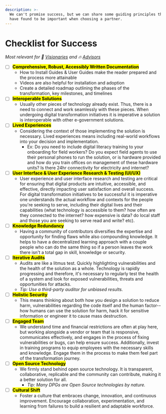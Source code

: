 ```yaml
---
description: >-
  We can't promise success, but we can share some guiding principles that we
  have found to be important when choosing a partner.
---
```


# Checklist for Success

<i>Most relevant for 💭 [Visionaries](../get-started.md#visioning) and 🔥 [Advisors](../get-started.md#advising)&#x20;</i>

* [ ] <mark style="background-color:yellow;">**Comprehensive, Robust, Accessibly Written Documentation**</mark>
  * How to Install Guides & User Guides make the reader prepared and the process more attainable
  * Videos are also helpful for installation and adoption
  * Create a detailed roadmap outlining the phases of the transformation, key milestones, and timelines
* [ ] <mark style="background-color:yellow;">**Interoperable Solutions**</mark>
  * Usually other pieces of technology already exist. Thus, there is a need to connect and work seamlessly with these pieces. When undergoing digital transformation initiatives it is imperative a solution is interoperable with other e-government solutions.&#x20;
* [ ] <mark style="background-color:yellow;">**Lived Experiences**</mark>&#x20;
  * Considering the context of those implementing the solution is necessary. Lived experiences means including real-world workflows into your decision and implementation.&#x20;
    * &#x20;Ex: Do you need to include digital literacy training to your onboarding for field workers? Do you expect field agents to use their personal phones to run the solution, or is hardware provided and how do you train offices on management of these hardware units? Is there 24hr connectivity for electricity and internet?&#x20;
* [ ] <mark style="background-color:yellow;">**User Interface & User Experience Research & Testing (UI/UX)**</mark>
  * User experience and user interface research and testing are critical for ensuring that digital products are intuitive, accessible, and effective, directly impacting user satisfaction and overall success. For digital transformation initiatives to be successful it is imperative one understands the actual workflow and contexts for the people you're seeking to serve, including their digital lives and their capabilities (what technology is accessible to them? how often are they connected to the internet? how expensive is data? do local staff and those you are seeking to serve read and write? etc).
* [ ] <mark style="background-color:yellow;">**Knowledge Redundancy**</mark>&#x20;
  * Having a community of contributors diversifies the expertise and opportunity for finding flaws while also compounding knowledge. It helps to have a decentralized learning approach with a couple people who can do the same thing so if a person leaves the work there isn't a total gap in skill, knowledge or security.
* [ ] <mark style="background-color:yellow;">**Iterative Audits**</mark>
  * Audits are like a litmus test. Quickly highlighting vulnerabilities and the health of the solution as a whole. Technology is rapidly progressing and therefore, it's necessary to regularly test the health of a system and look for exposed vulnerabilities, threats and opportunities for attacks.&#x20;
  * _Tip: Use a third-party auditor for unbiased results._&#x20;
* [ ] <mark style="background-color:yellow;">**Holistic Security**</mark>&#x20;
  * This means thinking about both how you design a solution to reduce harm, vulnerabilities regarding the code itself and the human factor--how humans can use the solution for harm, hack it for sensitive information or engineer it to cause mass destruction.&#x20;
* [ ] <mark style="background-color:yellow;">**Engaged Team**</mark>
  * We understand time and financial restrictions are often at play here, but working alongside a vendor or team that is responsive, communicates effectively, and engages in the process of fixing vulnerabilities or bugs, can help ensure success. Additionally, invest in training programs to equip employees with the necessary skills and knowledge. Engage them in the process to make them feel part of the transformation journey.
* [ ] <mark style="background-color:yellow;">**Open Source Technology**</mark>
  * We firmly stand behind open source technology. It is transparent, collaborative, replicable and the community can contribute, making it a better solution for all.&#x20;
    * _Tip: Many DPGs are Open Source technologies by nature._&#x20;
* [ ] <mark style="background-color:yellow;">**Cultural Shift**</mark>
  * Foster a culture that embraces change, innovation, and continuous improvement. Encourage collaboration, experimentation, and learning from failures to build a resilient and adaptable workforce.










